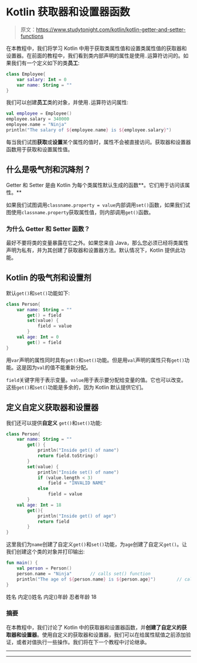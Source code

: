 # Kotlin 获取器和设置器函数

> 原文：<https://www.studytonight.com/kotlin/kotlin-getter-and-setter-functions>

在本教程中，我们将学习 Kotlin 中用于获取类属性值和设置类属性值的获取器和设置器。在前面的教程中，我们看到类内部声明的属性是使用`.`运算符访问的。如果我们有一个定义如下的类**员工**:

```kt
class Employee{
    var salary: Int = 0
    var name: String = ""
}
```

我们可以创建**员工**类的对象，并使用`.`运算符访问属性:

```kt
val employee = Employee()
employee.salary = 340000
employee.name = "Ninja"
println("The salary of ${employee.name} is ${employee.salary}")
```

每当我们试图**获取**或**设置**某个属性的值时，属性不会被直接访问。获取器和设置器函数用于获取和设置属性值。

## 什么是吸气剂和沉降剂？

Getter 和 Setter 是由 Kotlin 为每个类属性默认生成的函数**。它们用于访问该属性。**

如果我们试图调用`classname.property = value`内部调用`set()`函数，如果我们试图使用`classname.property`获取属性值，则内部调用`get()`函数。

### 为什么 Getter 和 Setter 函数？

最好不要将类的变量暴露在它之外。如果您来自 Java，那么您必须已经将类属性声明为私有，并为其创建了获取器和设置器方法。默认情况下，Kotlin 提供此功能。

## Kotlin 的吸气剂和设置剂

默认`get()`和`set()`功能如下:

```kt
class Person{
    var name: String = ""
        get() = field
        set(value) {
            field = value
        }
    val age: Int = 0
        get() = field
}
```

用`var`声明的属性同时具有`get()`和`set()`功能。但是用`val`声明的属性只有`get()`功能。这是因为`val`的值不能重新分配。

`field`关键字用于表示变量。`value`用于表示要分配给变量的值。它也可以改变。这些`get()`和`set()`功能是多余的，因为 Kotlin 默认提供它们。

## 定义自定义获取器和设置器

我们还可以提供**自定义** `get()`和`set()`功能:

```kt
class Person{
    var name: String = ""
        get() {
            println("Inside get() of name")
            return field.toString()
        }
        set(value) {
            println("Inside set() of name")
            if (value.length < 3)
                field = "INVALID NAME"
            else
                field = value
        }
    val age: Int = 18
        get(){ 
            println("Inside get() of age")
            return field
        }
}
```

这里我们为`name`创建了自定义`get()`和`set()`功能，为`age`创建了自定义`get()`。让我们创建这个类的对象并打印输出:

```kt
fun main() {
    val person = Person()
    person.name = "Ninja"       // calls set() function
    println("The age of ${person.name} is ${person.age}")        // calls get() functions 
} 
```

姓名
内定()姓名
内定()年龄
忍者年龄 18

### 摘要

在本教程中，我们讨论了 Kotlin 中的获取器和设置器函数，并**创建了自定义的获取器和设置器**。使用自定义的获取器和设置器，我们可以在给属性赋值之前添加验证，或者对值执行一些操作。我们将在下一个教程中讨论继承。

* * *

* * *
